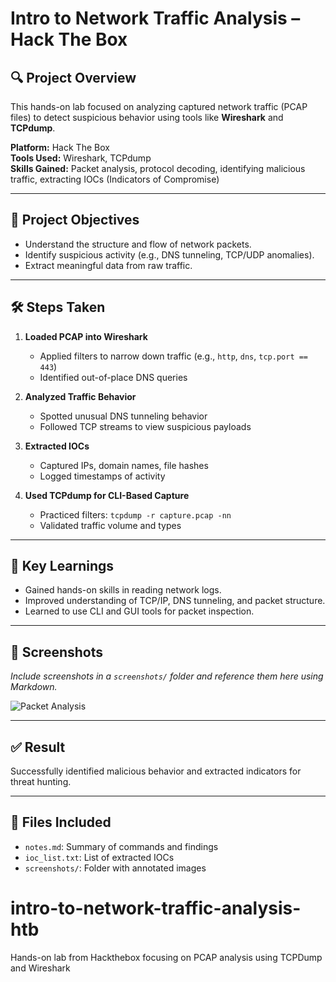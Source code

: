 # Intro to Network Traffic Analysis – Hack The Box

## 🔍 Project Overview
This hands-on lab focused on analyzing captured network traffic (PCAP files) to detect suspicious behavior using tools like **Wireshark** and **TCPdump**.

**Platform:** Hack The Box  
**Tools Used:** Wireshark, TCPdump  
**Skills Gained:** Packet analysis, protocol decoding, identifying malicious traffic, extracting IOCs (Indicators of Compromise)

---

## 📂 Project Objectives
- Understand the structure and flow of network packets.
- Identify suspicious activity (e.g., DNS tunneling, TCP/UDP anomalies).
- Extract meaningful data from raw traffic.

---

## 🛠 Steps Taken

1. **Loaded PCAP into Wireshark**
   - Applied filters to narrow down traffic (e.g., `http`, `dns`, `tcp.port == 443`)
   - Identified out-of-place DNS queries

2. **Analyzed Traffic Behavior**
   - Spotted unusual DNS tunneling behavior
   - Followed TCP streams to view suspicious payloads

3. **Extracted IOCs**
   - Captured IPs, domain names, file hashes
   - Logged timestamps of activity

4. **Used TCPdump for CLI-Based Capture**
   - Practiced filters: `tcpdump -r capture.pcap -nn`
   - Validated traffic volume and types

---

## 🧠 Key Learnings
- Gained hands-on skills in reading network logs.
- Improved understanding of TCP/IP, DNS tunneling, and packet structure.
- Learned to use CLI and GUI tools for packet inspection.

---

## 📸 Screenshots
_Include screenshots in a `screenshots/` folder and reference them here using Markdown._

![Packet Analysis](screenshots/wireshark-filter.png)

---

## ✅ Result
Successfully identified malicious behavior and extracted indicators for threat hunting.

---

## 📁 Files Included
- `notes.md`: Summary of commands and findings
- `ioc_list.txt`: List of extracted IOCs
- `screenshots/`: Folder with annotated images
# intro-to-network-traffic-analysis-htb
Hands-on lab from Hackthebox focusing on PCAP analysis using TCPDump and Wireshark
